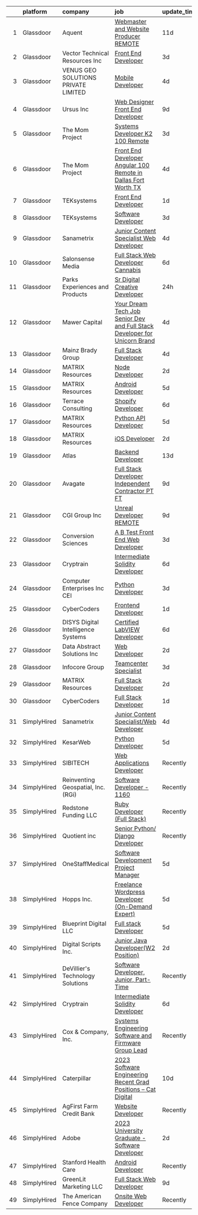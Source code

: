 

|    | platform    | company                              | job                                                                                                                                                                                                                                                                                                                                                                                                                                                                                                                                                                                                                                                                                                                                                                                                                                                                                                                                                                                                                                                                                                                                                                                                                                                                                                                                                                                                         | update_time   | location                |
|---:|:------------|:-------------------------------------|:------------------------------------------------------------------------------------------------------------------------------------------------------------------------------------------------------------------------------------------------------------------------------------------------------------------------------------------------------------------------------------------------------------------------------------------------------------------------------------------------------------------------------------------------------------------------------------------------------------------------------------------------------------------------------------------------------------------------------------------------------------------------------------------------------------------------------------------------------------------------------------------------------------------------------------------------------------------------------------------------------------------------------------------------------------------------------------------------------------------------------------------------------------------------------------------------------------------------------------------------------------------------------------------------------------------------------------------------------------------------------------------------------------|:--------------|:------------------------|
|  1 | Glassdoor   | Aquent                               | [Webmaster and Website Producer  REMOTE ](https://www.glassdoor.com/partner/jobListing.htm?pos=129&ao=1110586&s=58&guid=000001830c7a59788021df3da4a8368d&src=GD_JOB_AD&t=SR&vt=w&cs=1_324f3f48&cb=1662361689012&jobListingId=1008091362351&cpc=6FC5BA77C9A4CD78&jrtk=3-0-1gc67kmhl2jq3001-1gc67kmi6ia1u800-a499fd2f6cbab966--6NYlbfkN0DMrcEu7yrtATojKJA7cEzGQ3FdRGWLh0CZQInL4ECGI9gD0Wolx9R2EDT7B77c2cRU1zW3HVZMZSzFKZGDawLzRfXvxci6G-8VNqS9oSJFgqbqPQu6AgPAamXHWeLgQySWajtF2rKNsiSMqm1ol84DBlAoCKt1Ne3HFTiBgs8sL5t-NohiHERrUdvqoA6p2Tuyz5kXQJXX1unVZac3mz7G6blNRgO_HsooZt8EE8thxKz_E5xsep2M1MUd0BbU7qUkgSii6QX5T9V0-Mdql50_KoW-3ytQA84zOZr8vdOXMyeLasao-7mv660JbZd1RY4IL_tVeRHSP-nUZhjp3Zlyi-Q75RYRwCdk-5aTCh5KLmfdpbPgc_hQpryfQas6DHHFIzRISriSZ9Vwo0pUa6xQSAdpQXzHYq2hFUC-l_MGnzMhhESbOG6MAToXtgLd93_KZV1Le9oEIfiJ3pWBpD6H)                                                                                                                                                                                                                                                                                                                                                                                                                                                                                                                                                                               | 11d           | Remote                  |
|  2 | Glassdoor   | Vector Technical Resources Inc       | [Front End Developer](https://www.glassdoor.com/partner/jobListing.htm?pos=113&ao=1110586&s=58&guid=000001830c7a59788021df3da4a8368d&src=GD_JOB_AD&t=SR&vt=w&ea=1&cs=1_ef8ca32d&cb=1662361689011&jobListingId=1008111504616&cpc=9C4F014304452074&jrtk=3-0-1gc67kmhl2jq3001-1gc67kmi6ia1u800-d51cc92d47c4f04d--6NYlbfkN0CwDmAJad1vrFPjrCyZc1-12O19u5bGDYSMaAKB40LX6SgL_uQ_xlaLZoxDbDiymBRaDNDIK28uZx1Je-7Sv8ixSFLHV-U0-23YioU3-IvLrCdgQzRye68HZw-6NfwrHT_PAvOvPvdCmAYkEB778tF4DTJDYGPwGaqn8tn3RE5-xAtshAJoUVv9-0DI981-dm_zmcjeVXjY3j0JdeiRjhpujqBIjbTqfsLIiQNeIjad85ksp7Jv_mO9TF64R8Ou1LPaXWoRetMzmIcWkUUTsVv7FFUDMLfT_f1xXAy8Mr0Rul8UgVPQLVKPpXp7qmQtsbdbr7W4QDBh_N_yHSbixbsc9crvCch3aP78ICGvXkPKotvWrMKnw04afJFU01_eFZV5z8Sao92MDibxF_03Wx_Tx2i8ZOTe9mlU2PGjJ-liyvzUgoZZz8UmMeiiyDzMgMV3Hi7jlByAz54wYiht5StujYweCeHkL_8Sf-V68Y4J9O0bZCBayeklp766_kHU8egj5v2vkygI8WKiDpWuuF1u)                                                                                                                                                                                                                                                                                                                                                                                                                                                                                                                              | 3d            | Vienna, VA              |
|  3 | Glassdoor   | VENUS GEO SOLUTIONS PRIVATE LIMITED  | [Mobile Developer](https://www.glassdoor.com/partner/jobListing.htm?pos=117&ao=1110586&s=58&guid=000001830c7a59788021df3da4a8368d&src=GD_JOB_AD&t=SR&vt=w&ea=1&cs=1_c39ee16c&cb=1662361689012&jobListingId=1008106154979&cpc=F5E96E35A1725171&jrtk=3-0-1gc67kmhl2jq3001-1gc67kmi6ia1u800-f05720546d46808d--6NYlbfkN0CxR8Ewqqu2WxwAYRMhqdk50AxsSApkE37Qw4Xivah3VKecGufDyuvHWjwqXIxPycLmnzdjap9MuP0hYonnMRNGMutGCrI-JxiASKUBRu8gSnC1bl-jsFEOQ8DVqlj1kxFNEOZSzi6BpIBqraWlpFuM6umi7KyYDJss9-h5Bhv1esULzN3aZXJO0OcW5a3Ru-d7zH9nz91jFsUpJAOoFMPkIt1JPi7iucSPXZIYRoqvnJEHbPtWwOpOm0CfaunFXcB6adVRkLhjWeR2vRkwD81hbBoc8whzBEflbgZYsLi2zFZi7xLl891y1Utv52-s59BkozkFXjCP46UuS-s5tMyKnW5qWf7xbPL2sNxgsK7bMoztlIK9VgfADnpSwMhCYVmzixjPnsRYnfbROcB7j3_V6wE5fv07Rgc-TxejyE3uxC7ZcQhxGojhyGMxcsgwRd_XuDdGeA7ZSOLqMJluviBUU7jVFxI4LQJlBDksMJMcwQIoAQ46ua2Z2iWndKDIezk%3D)                                                                                                                                                                                                                                                                                                                                                                                                                                                                                                                                                   | 4d            | Remote                  |
|  4 | Glassdoor   | Ursus  Inc                           | [Web Designer   Front End Developer](https://www.glassdoor.com/partner/jobListing.htm?pos=116&ao=1110586&s=58&guid=000001830c7a59788021df3da4a8368d&src=GD_JOB_AD&t=SR&vt=w&ea=1&cs=1_ba76e968&cb=1662361689012&jobListingId=1008097361956&cpc=8795CF9063CD573D&jrtk=3-0-1gc67kmhl2jq3001-1gc67kmi6ia1u800-0ea09b14e2348c5f--6NYlbfkN0CT8vBT9H5mqECx2dfLV_FONLPDKpIRssxVwtj05Tmm4rA5I0VNOPdM1oYsK66ov5pqYS3gXk2ozh0lVEZwzGOqZs8rlCBef2uQoy630wv6aUBqB1D9vjbSnni5WCVaS2e0KhCWi_8-XMv97hUEg7H9r8pKMO8klnwzDsU9mPVyqE5wVDnTov1Pu_UnRYhnE0_Osqvwl8WORWgB_kOjxQQLPQWG-NWIcptfTftC_xvyt1c40uobZ403OrjOg5_p8zqz3cLzwrnHTjqWeFEhkd7FYyVcjiJCMFkVznphRmtkhKbL2ZU9aWVWUjChbdkFdlAiu4tIvv-tEhlvNaragy1ZQhsvGhOC5anf8D4yfIGDJbK-bmh5xwt1uscED6ao3EPCxdfHKv4RZ6Q3-m_MTe1dE6Nugv26rrW9yIa8ooHEPIgJzYTeC7TeJ6xGxEjr0Q_LC6p6H5q3S5tqAKobaBFAUOLFzaYkqfJx113jx_K_LwUQYkEX2T5ucUiUOM_Bc6mw26Xx_D4XQ2_V_-shv7dCtG6UB49NNK9IciQoH5UR3M7wcKsNZ9Mcu8FI-zj3hsbJQbiYSQnVWctWfWx2g94UQfUBTBDQnfngHVCrgLYJL8LRaV1CXGIrJBpi150fp9koZIXSL858U3Lj45wUVbo1tW9rjbK7yfHviIklVt30ES4vpUz6VZ96L9w9NuejfR7kVOxiJLYqnSPzFK8L6UPMkIi7C1tbGtBlkqUmua1Pr7dXvGvXVQLtxeWd0vQ-4aAEkivGmgx2QmrcNd3KGzET9SABS6DWx4kLLyhmSfmMr3GNE7wZIuC3XVc9O2PDM47KdkqaTwgU2gG1jxmVLJ5M4U8iThRJrK-80KNLAwK_0xOBfV85Mw9AQih_UhlsAO3cMjI8YKNh6c5oE4gcarkIfjOgil5frbsLsw83Kwq8WdOks_ZZNKCmgXCkE5JfTpXH8UyMMx1orS9XarX7lHt_MIYN2lGI8qAzzvCikP80ssaaF1lPtMK1)               | 9d            | Brisbane, CA            |
|  5 | Glassdoor   | The Mom Project                      | [Systems Developer   K2  100  Remote ](https://www.glassdoor.com/partner/jobListing.htm?pos=112&ao=1110586&s=58&guid=000001830c7a59788021df3da4a8368d&src=GD_JOB_AD&t=SR&vt=w&cs=1_d44f3483&cb=1662361689011&jobListingId=1008112300129&cpc=AF1E4A3695F490BE&jrtk=3-0-1gc67kmhl2jq3001-1gc67kmi6ia1u800-fdf56c462fc38c9b--6NYlbfkN0BDp_epf89aHDQhKpPegNJQ_ldQpEFZQsM9OcONMGxWx6pU56EKHF58QjVdAUvn2gUgn1E3661QXtzRSgQtr-JHtXIqlLT3NkKpq7nxSaTFvXKT3WZ4c9flIA-A-cseXStXfj1NVjjcY4NV2hmz-2s-6r8GQ-7bDQpQH8dHH5hSD68om7uvRYp6DxzEHFvzMNJ8Fz8_6wAdg12rkBxWRcroKRNT1uAvokUWwGMleoHqW3CWpePkDsYXq-Z84VnArP8fPYEUm8BsJ0FiFyQ66SBeCNynHkOOV4Rp6ZCqxZ5bWIFV2W_scemGe-Xzw6IOqt0n_MyGhDg5AESy3LlfRbJkK0zrwvVfNgVmW0Yrms4asjPR7eSEJI5hjbVCh5PBzM5KsiJo8crch150FNYtjX0Zw2saslVySKDnI1XWhtGiCV_dSonb_4gr84s0p1Egofp1VRsP7yPok5JuMZb9F0dCQCdm2PJBaGeu3qVoRkrLP0bjxQSPjYARbYDIwGQAZQoH4T_SrSx15JrATyaNOzaflOJi8UK3hBmLbIBbR7S8qSo3OndQ6NEdZfssfFMkUks%3D)                                                                                                                                                                                                                                                                                                                                                                                                                                                                    | 3d            | Remote                  |
|  6 | Glassdoor   | The Mom Project                      | [Front End Developer   Angular  100  Remote in Dallas Fort Worth  TX ](https://www.glassdoor.com/partner/jobListing.htm?pos=123&ao=1110586&s=58&guid=000001830c7a59788021df3da4a8368d&src=GD_JOB_AD&t=SR&vt=w&cs=1_0139964e&cb=1662361689012&jobListingId=1008107783654&cpc=BAEB662971763A76&jrtk=3-0-1gc67kmhl2jq3001-1gc67kmi6ia1u800-27f5e562be09996d--6NYlbfkN0BDp_epf89aHDQhKpPegNJQ_ldQpEFZQsM9OcONMGxWx6pU56EKHF58QjVdAUvn2gV3oytsL_dEk4wET_h8KoVBQvaOxFVAB30u16qGGu9kUPfR7hhDk5MxwWOvomAD7o5VkbMnAjDZaP2NfsfmpKX09mLU1aFDHX2HESzmOnCxa0eLhRoWzzE5f6g-Qq7cCN--r_vFpm9x9o6vzBR0o5_6Z5Ksn1PGpuCVVqJerBxTJl4Wdplp9aT16mAI-ZAS8Q-KEH0b7iTW2qHEx-lQLsfqHL_fJEedRmuHiav9FmP9UTMEY2YL65b939ytzFs7zFnQfuAfLvvuG_HC-qb3AuiZiUJeeYqsd4wmoLtQbOU06pI7mG4GfLKaO74bjP2Q0fEboclYhR5By8BEtgeo70gsW4_l5XhU0Pkwt0Ju2OcaCjNuOchaB354Qlt0Q1g4XuA9aDl64BcBZN315snfJ4ZW-0oAuIUGHg7OnSxHtvHBCT4Nh6X6skE-CLPBnheP7PoNco1sUNrp7hjyk9adqKeZzHCy8JQt-NMipCWT4pn5m1hPXnZtpdsiiQQ4zTqII4s%3D)                                                                                                                                                                                                                                                                                                                                                                                                                                    | 4d            | Remote                  |
|  7 | Glassdoor   | TEKsystems                           | [Front End Developer](https://www.glassdoor.com/partner/jobListing.htm?pos=119&ao=1110586&s=58&guid=000001830c7a59788021df3da4a8368d&src=GD_JOB_AD&t=SR&vt=w&cs=1_2780f73a&cb=1662361689012&jobListingId=1008115296864&cpc=7F6F94E2229B3AB5&jrtk=3-0-1gc67kmhl2jq3001-1gc67kmi6ia1u800-4b2e47168acb91c7--6NYlbfkN0AuKz8EBO1xHDEL7V2YF9xF3dC_I9B9i-Zw2Jh8clPMK3KTieKealHQySFBD4L6FvP-wRJ2PLDVfdVtYoOVjZqVeMQZqYV2npVWslcA1jHlnyqKys2DgZpQBD83uaMBayFXT_6iKXKpIlDeGgyPByvmrYc_czq_cXNaLLAGjqCk7fN0nVl0XWeVHWzoy6uOBnZ991Xlb4gWNtHYm4hLYkHACAgl8Ium11t_NrOeBbYcevPEhycRAofkrsieoXcTB59vwu93oax5d9qhOQRaGeCTNneVC-NagBZ98cTOpEoEjkJElvxbgOlYtBH39rHvmhq3q75gdXTGGONA4XFNiu3UFQ2qI_cLsb9FIbwtKWoyERrTGolr77R4Uuj_NG6z85EikyLvA2tkNp6GU6ORhP2Ucv-otW3QunZ2WgRH3Ql2CAaxhtSs0SaJIQAbK6GSMkVj7-m8pV3wZ1MXgulyuNUMRoIp-AEIz7a7dihyFEHAN_n4bCfCQxoMZjRawxJHsBzBYTMJS8C86gaZXcVNtAjaa0pRa_7hZShjqnhWyANWdiM9JWH8LyXZiDJvvKmQlKK-1GLq3G2Oir7EHgDKFA5oOT_LYAOM0ID74GwiKVQDn2eTArXcK76MeKkgZXE4vPqWD3f6HPs5vkFkLMCl1KB1dIDTflpwl5IPjtUfP_KHiqOrAAWaIO3e_myjB0m3gYLutVx4k1Bijc3YXQ83yHC8-qIr7NRsg5135S13XObPzzUnxqWxj3H1mGPKyW_R47RDNDa-iaeI-viLWSZQ4ciLOEgtHVeYLLWX9orfzS_1DCuC3y7lU7wISzHivY2O8LqVBJ4Ac174OecN1t_IVInLZTK_tlwZQ26NgJcYxVAUtq2ovnU53vIgtlTPLG1HcnKiP-U5FN1hvPWdLjgoYKJ0m722_Ytf981wrTvtn4HlBA%3D%3D)                                                                                                       | 1d            | Brooklyn, NY            |
|  8 | Glassdoor   | TEKsystems                           | [Software Developer](https://www.glassdoor.com/partner/jobListing.htm?pos=118&ao=1110586&s=58&guid=000001830c7a59788021df3da4a8368d&src=GD_JOB_AD&t=SR&vt=w&cs=1_e70bbdb3&cb=1662361689012&jobListingId=1008110952238&cpc=6A22310A23505C64&jrtk=3-0-1gc67kmhl2jq3001-1gc67kmi6ia1u800-6f404b901f00544c--6NYlbfkN0AuKz8EBO1xHDEL7V2YF9xF3dC_I9B9i-Zw2Jh8clPMK3KTieKealHQySFBD4L6FvP2hIL8gugZYHliFlgD_CpcdX_zo1f4Q9emR0zbcX_Jj6gDrMTBPHfi0LKaOH7BrSMrBKnT8JSH01iBFww6-rZXUG15DiTBQk9IKHMQCtoTQ9vW2cIE_EkJNqZgtno8G4H33F8X-xas7gODNQFI29far-gM4SUp1qICDGpdlG53fH5Mob2mqLYEO7Nh4Dr67cfSB3QTir3Mo1XjFj2IvK5Ch9kBlRAwZr5e8c6rqgd_ZildSGCWPIlUfxG_Sd2QaqTzyXI2KlmunsFBab-dL38Zoo3rfsPsdR1bUyDs7l3kWo82GXwaMhr_qBsigkpEVYf59De_fwafeIiKkwpFSpoTI4SGA3bKq761-syQzv7lKrcCAmOlSqTq-n21rLTW_V7nVxm-p3ly-xIMKnWfJabz6IKAaWq0Y2oqw9ywhlwoHC0rA_f_F7AqxmKZwwNFYg7aSqIPxfXIm8kL-lxwL0tJzu52Keg9PTgUAXedq8wRNGO3OIQFjsTi-Y8Kam6fHN6Jk66zeCazRRL9BS-l8JNiwPvzJh6FUNp7rtwf7tdwIW0zfmg2ljkZP8bAp-JV5g6rEO19HvlDRTk8UkMok4dlGmzHkemhefpxsQUnbs6sFBCe4RrGDtDLGOKNOfxIBafmxXY0_OzJO-kVCKEtEowqKgi9ANTViluiE2WqMJd8Px6MgEJivVB4EuhD8wPed9U1BJ7yGL7a74upwAWMvzlJsn8S7kFZDUKrMITNuWS804GFqRF2_IXaDyNuEr2-_EDVRGxZJQUu4Cqv55BG92Vg3refb6Rym9-zikPusq_M8SJOfk-huSIcYcR34IVImoFyh3nDXxVH_BUZcVm13gu2RUU3WKCK3Cyv6yjIUDBY1A%3D%3D)                                                                                                        | 3d            | Omaha, NE               |
|  9 | Glassdoor   | Sanametrix                           | [Junior Content Specialist Web Developer](https://www.glassdoor.com/partner/jobListing.htm?pos=103&ao=1110586&s=58&guid=000001830c7a59788021df3da4a8368d&src=GD_JOB_AD&t=SR&vt=w&ea=1&cs=1_99875de0&cb=1662361689008&jobListingId=1008107815764&cpc=FB7E4A1762AE5BEC&jrtk=3-0-1gc67kmhl2jq3001-1gc67kmi6ia1u800-b245c521c04dd0c2--6NYlbfkN0CyQKdz8_lqdlgY-c-amsQST66Z8QjChsyYA8vzcGklWI54h1yaGRml5nZ8zCgFfjKK9ZLdt4yoVKrNz6IE8WYqPgnbtAenCgXBCuUJyRj9v1G_X1xDpaq7D6TVuE3LE96DJszuenHbsextHgw9-_0LokNeJq8xNTHga_useAxykmPnHKlxTeGpxpVL3bGTZHJix0I2ygKRdTHhC2eVE9sQR3DdW7CWlSCRn3Bwbt1gUtNI-r0mfPGYYWp-OQGzCdQW5_LKYV73zlE0UIUDYqtxPJCXqkyy7bnk2Cwj4kVYTp2-bx-tGKCAxbrATGRdkUhIPu7ywHXbQ7CoPFehShnLSS2-NWe8M1i2h4ozGc-qE3PbvLefsyh5T6V7UCDA_uO26Lh1Fu4hT096J5yFfX_u9CU9OWZYO3hEGIYIdTqmWnnt9WdCcWaII2Sbut0tk6H4IRXbMbm5g-Mgpb7DQWL26KIRi6nsuxkAobI2ELFZ2kIlJhZd0NHB-HCg5WAFsUZGipZIQ9uUIZ0IVaeYrOs7fPs7gP139vg%3D)                                                                                                                                                                                                                                                                                                                                                                                                                                                                                            | 4d            | Remote                  |
| 10 | Glassdoor   | Salonsense Media                     | [Full Stack Web Developer  Cannabis ](https://www.glassdoor.com/partner/jobListing.htm?pos=104&ao=1110586&s=58&guid=000001830c7a59788021df3da4a8368d&src=GD_JOB_AD&t=SR&vt=w&ea=1&cs=1_5a64a60d&cb=1662361689008&jobListingId=1008101959923&cpc=FA84DF7EA1EC2398&jrtk=3-0-1gc67kmhl2jq3001-1gc67kmi6ia1u800-f44e09706d6ca056--6NYlbfkN0Bj5U3w1J0-ClUL0smLb-8RWmIGgXt993hwB4SUYKa9bE_XMZE7t1NWdDFjLsgWD5a6h87-_Lka2a4-5Ftn1jZl0JIKGmBYZIJJdFiVfH8iCn9_J-qYZh8OPHDxeYjwBVUgxk4CuSWGWbviVv_8OA9aozgVBIVwNAdX7YKwb82irXNbaS3bRyIqlwKxYO9Q595SMfkU3_YVuOSdoLN93aXDWf5P9QOd_rsxzVZCFjcyvY_W2wPMfEwuiQatfGFy0_v2l7URDOFBdgfwT8x15GmefEdKB3iPTppCa-HnrjMAD-9tB8vP3bHZkIrDBmryO11Mtu1dfJyeWwdTPwF8bGMEifMDIbWKt-95YNsEBjD-2q9OM2NbCjV4IOrHZDYaJbHoh4lueQRKz1zII6_w6Ft7swYZOKFh-e1Y2oNG_RwZWDAgW7tjXVM46r87xSvUuxgIRrmYi7kWFCorl0CT_NSAqGWGUe__2kAXf4I5TFohh_abu1RKJxITTwVwUEJMxa9CIr17dDfKjw%3D%3D)                                                                                                                                                                                                                                                                                                                                                                                                                                                                                                                  | 6d            | Remote                  |
| 11 | Glassdoor   | Parks  Experiences and Products      | [Sr Digital Creative Developer](https://www.glassdoor.com/partner/jobListing.htm?pos=109&ao=1110586&s=58&guid=000001830c7a59788021df3da4a8368d&src=GD_JOB_AD&t=SR&vt=w&cs=1_e466ee59&cb=1662361689010&jobListingId=1008116980909&cpc=39A4E8CE329AB187&jrtk=3-0-1gc67kmhl2jq3001-1gc67kmi6ia1u800-35b5a227e0f24963--6NYlbfkN0DAFTyt7pbDCC2JPO79CSdi1dIb81yjczP5qsKcZIxgiRd1qisRd4re16D_VG3-wzV5LSJrkL5_och_Vvp5P6DR34NAf_G14bGo7RCqEvzutStMmtbpU_mW_XmBQnrG_EicWxwVAgyyTpKyNYSFoSFoF03Q8LQim2yCkSw3WTZB5VQmsk8KLzrQI7nyZF6zxtRToTq9ZoLLjy7SVsBJ0HHyZd2BBCXSV9WiS_8XQYDzOkXi9elU1cGmIHJJxI52LbFO4zMw5Y2ScsjEUmThv5fyd9ngj8TbiiR0LhdNEZeqTO6MBueEARPzIzp_vdnOqDe7Jwfx2JDpgnQ8A8PwzwEPuNV7aIuFOuZfciflcbYxJysyoLGoGVL2v7PWcZZnsgqm96Du9DwF3waaTHwsLu4pybhBkB2smF7845wTCQjLkIW04vZcXa-z)                                                                                                                                                                                                                                                                                                                                                                                                                                                                                                                                                                                                                         | 24h           | Celebration, FL         |
| 12 | Glassdoor   | Mawer Capital                        | [Your Dream Tech Job   Senior Dev and Full Stack Developer for Unicorn Brand](https://www.glassdoor.com/partner/jobListing.htm?pos=108&ao=1110586&s=58&guid=000001830c7a59788021df3da4a8368d&src=GD_JOB_AD&t=SR&vt=w&ea=1&cs=1_070aaa20&cb=1662361689010&jobListingId=1008106995410&cpc=63C68CF611DF075E&jrtk=3-0-1gc67kmhl2jq3001-1gc67kmi6ia1u800-b947dd53246368c9--6NYlbfkN0BzyIYrTMR_AjNKh_kvAG8N613gtHPANQ3sdLTkrtBd-xoNshQoLJljJuGUE2Ex4sT8sxGvlxhh0Zzj-AahEgghu1uU4NN95HVFo8-ML5o1IWYE52R7IF8dFpFbxvY2YalSv8FDe5fCPaCLT6ujwARAJkpguUl6SsmhhvantV6w-AHHtInwp-COqrTU3GIW0HbMGUZDE9d8MrSegRyOMfzMoU9MAAeA8eeh5TzohfaWZcOi80lvLy_Umko3miMrfidCUX2tZmAFLflQ0TkWWiKwbt1433_tZ7yv-dOoJcDKRZiREhQBz_EgMqYBxrzFi_xJzat3vW3RqeQW7OLZ5DWz1oUJF1ipbV0U651is5mVkKQAMGpxJ_kbaI3N135mynK7adfioFmirrtBWnRPhybE6OX3Jbky-g0G-ogQ4EfH3eZZCBrxyrsNmPtEFuChMpfvNsI8wHfmM6iaqvcPpP47gYCkxJKYmVnwF3rcmrQGC2ALjvo14_d1w-3voWoPPY5WSPdclrLDZA%3D%3D)                                                                                                                                                                                                                                                                                                                                                                                                                                                                          | 4d            | Clearwater, FL          |
| 13 | Glassdoor   | Mainz Brady Group                    | [Full Stack Developer](https://www.glassdoor.com/partner/jobListing.htm?pos=122&ao=1110586&s=58&guid=000001830c7a59788021df3da4a8368d&src=GD_JOB_AD&t=SR&vt=w&ea=1&cs=1_a9a13028&cb=1662361689012&jobListingId=1008106328119&cpc=0FE1F5EA2BC84A01&jrtk=3-0-1gc67kmhl2jq3001-1gc67kmi6ia1u800-794480012ea92019--6NYlbfkN0AmBvT8mmb9xI3Fj7UxKkF4Cq8RZh4Va6i5lMeIN2RcgAy859lTEF7wL6pXGTyUwoRVQ1eaarUVTgJrwLAxaf7GIg6EteOHRupxPTCmryP26tYjcLriT1Vdq0a7VR2X-SNtoNVdDXCWDfFDiWYuSTYUSesquyRAvaQdUXpNbuNDY4judjjPi-1icO_Akd0fqk8S3ETpRVbWOVhtpdxFK6dOpUoOx9Ew8rfNotfueZHqsk1Y9UlGd0t9aSddoYsZtYkFlVclV_Ab7-vhG6trWFIycF0BAPFZb2UiPc9HiPcJotGcqtihUOIM_PoB8Ll47DzARgp0DPbm6cjPMufBaPu-or1A1MpiVYTDwJAIS7rPOszWFDmH42vNQDF_vqSybU5fuwEsFnBE1ceCK3MFvMbG5AaHnae1RNVOZ2y8ViNS3Ilw35aXynPCSwVfHGAxaKwLnftqUZRd4B7lhASDWxh2EYAaf9ALIYxoLhbLVTVKMFP2ONSCZLSzhHNarChLtd8%3D)                                                                                                                                                                                                                                                                                                                                                                                                                                                                                                                                               | 4d            | Remote                  |
| 14 | Glassdoor   | MATRIX Resources                     | [Node Developer](https://www.glassdoor.com/partner/jobListing.htm?pos=115&ao=1110586&s=58&guid=000001830c7a59788021df3da4a8368d&src=GD_JOB_AD&t=SR&vt=w&ea=1&cs=1_c9867cd4&cb=1662361689012&jobListingId=1008113921654&cpc=8795CF9063CD573D&jrtk=3-0-1gc67kmhl2jq3001-1gc67kmi6ia1u800-1ae52eacc96ac94f--6NYlbfkN0De5ppvndiyxA0pMSLQzOe_j9Mra0KF_8EhxTxOKXtZIfhM20E97mGJJkld1Jz77JGBp0c8P2z5V-k_adpnVaxQDvIXCrEohuyMXhwoNpiUABvy20Erd31JGBCr1-veLA_2IXNhL7MaiBu72IUyyly_I4CUhleFnhG2-4-eqU6kki9fCN8ZiOqxpmaBBV37YbWQyJB32L1skylc8uJJhBsCzAsXI-v2o1T7tF32RfLvWQ1TemvdT-O14LPBt3utn-cmkUv-KAV0ZrUZTg8dnOZnZGQ0JS-vvJ7vFDrz148Q0lnv1aiVJsZ9sL3-F-hbubaHujHpoi5MBDUOh4u1DXU7NZ_tvfosa8x-C9r3cf4kMSKRdb9yfp_3cDmom5_v4ssc7FMhKA5Qf-ULV1JV_g59Q4weaLiOC341oGMoKpjQ_GMEuENMith6oC7ARIDHJlTC4EawOdbHnKpJytd7dLNfhuOAwbEb69s4Fgt9Dj-pBqcyUBlmCeaGZM5x-4AQLSrXgFERFDAT7MCvjqWVd6eyBc7KYm5MRLHUWhWeu_NHyA%3D%3D)                                                                                                                                                                                                                                                                                                                                                                                                                                                                                                       | 2d            | Irving, TX              |
| 15 | Glassdoor   | MATRIX Resources                     | [Android Developer](https://www.glassdoor.com/partner/jobListing.htm?pos=125&ao=1110586&s=58&guid=000001830c7a59788021df3da4a8368d&src=GD_JOB_AD&t=SR&vt=w&ea=1&cs=1_f7089106&cb=1662361689012&jobListingId=1008104369149&cpc=217C45A42544DB93&jrtk=3-0-1gc67kmhl2jq3001-1gc67kmi6ia1u800-9742b3022d918cde--6NYlbfkN0De5ppvndiyxA0pMSLQzOe_j9Mra0KF_8EhxTxOKXtZIfhM20E97mGJ28x3XA14Fw0i7hvY9SmEzwAlS_t1hdZbwcVH1jneT__yOQowgGB-JpaA4kXs3dBrRKQcqiFHLrPSY3FAKMrEhrq1hMmfLCN0w5p6X9KDBn1RiizW4mqWT9Ty0MapUAOFOhDa7oXCT41nox3M1jr6E7cVwLuuEwfDyB5Pmjdw5olI4jjzF5P_roToPU5ou6n_SXDTw3VSjTTw6euQfrCMnCdlIYPrgaXfJKZs0I2qlBFqz4mC2LSNehA0KHu-X2WXkQ4vAG-hU5w_7KFr3HPHZPgjBZo9x0omozp4O1Wkc7Y7iAeTiHoz1jBtXTqZuRuD4DyD8QkXAwm6FDtaBBCWEPDwSVwQHvtSUOTj-OobT38a3ZRCVLH6HB1PoJl0RPttuhZINDzlXYFTRBM1RFka-E197Uk-lgf9AneRnmytuN0GGvWRT1V_ndZq-aIzvi-K1Ro-SHU_60B9gI2loqu6v9kyeVpEBFz1ZWPfdE1IYlUbA96rp1TVfg%3D%3D)                                                                                                                                                                                                                                                                                                                                                                                                                                                                                                    | 5d            | Irving, TX              |
| 16 | Glassdoor   | Terrace Consulting                   | [Shopify Developer](https://www.glassdoor.com/partner/jobListing.htm?pos=102&ao=1110586&s=58&guid=000001830c7a59788021df3da4a8368d&src=GD_JOB_AD&t=SR&vt=w&ea=1&cs=1_1251bba4&cb=1662361689008&jobListingId=1008101721092&cpc=3E2BFC0D8D8346C2&jrtk=3-0-1gc67kmhl2jq3001-1gc67kmi6ia1u800-9f29e0d3a1872182--6NYlbfkN0DiwaVD3HiDYB5250xOpg-Chrdpscpx_0ux8G7tjQr9ZW7ZRarYWVvWdWz6VODf_1VYyeIjCJXzPYyagJjeNMgXvSPMkGy5xPvCVxvFHbBpWpAuatX2WgenRMHZdvfRrOXErWNmRHNKK4oxsTOiyeCeMpXp6RcH5eC5V3s3utmEfvTgF5XJaxtXjxEv9MyL_kPyhvzE3MJPB66xlSBsouS9J3f5TH2qOfrzwFks6-aj_RnplBFYQuh_5FDop-sWQ0VOC_ZhY2yDVNuTCYk9irdqrVRTjew2V1uPa0DDDtKzmK5hSJ2UyDalKlnbfHIfwlUrJee2gMQwLrKKTmT2fT13QnkWdBPVu43HlZGPneqb0wH3vl97h9cBY0c9v45Fzzep7PBmUA12I8LkybHhmP16oK83CtSgiNnRitrV-Ueqk2o1H0Xaok4-lBnE5lSXP2ightfaLZk1dpBG2nyAZu2LiO-7k5LTm1bmW8sRJQoLniKBYjCDM81o)                                                                                                                                                                                                                                                                                                                                                                                                                                                                                                                                                                | 6d            | Remote                  |
| 17 | Glassdoor   | MATRIX Resources                     | [Python API Developer](https://www.glassdoor.com/partner/jobListing.htm?pos=127&ao=1110586&s=58&guid=000001830c7a59788021df3da4a8368d&src=GD_JOB_AD&t=SR&vt=w&ea=1&cs=1_c80c261a&cb=1662361689013&jobListingId=1008104369148&cpc=9C2286EA3771AAF6&jrtk=3-0-1gc67kmhl2jq3001-1gc67kmi6ia1u800-52ca28b017a44784--6NYlbfkN0De5ppvndiyxA0pMSLQzOe_j9Mra0KF_8EhxTxOKXtZIfhM20E97mGJ28x3XA14Fw0i7hvY9SmEz7rx21zM9CwtKbvB4p_j5YFhb9pHydZZGXGpnxsZuj2d_LigCkDgTb8Gr23RtU_coY0pU8ligk7iDI7pRowfcoDzRhhi6bGU36ae2rxcQVs9PrxSsIPjQBmOU8AERtecgIdMTzZGOWVN8FWbIUlO_aPf6EhnQuHU2mzJ2buitewd_qO14ObqOgxXDDmaRsghSK65fkjfvDarqRK2FfT_NtjW7sLoLS75R918SYUrZzIJqLD-Qw6BvkrCg_4l-yYnyp0sXd6ZPMPyuQ-mDt9hY8C3uWH-nYKmz59iHfDnOLS2rTtU2qXHQMWqWExoDHJrODa21mI7Ql_nxZQ8ZSz97WkPJgf0mrFwt3smWAo6TENhnL88Fh8EoJ5tpbRbjphyAZc3PF1i2K00oE_lscnx7ymBhNWc8XVdmzk8s-SHucpB12gie4l_1V4fsvmcoYO2nBE3CXw3xFGytyD-fRq3NsaZroRzQUbzpA%3D%3D)                                                                                                                                                                                                                                                                                                                                                                                                                                                                                                 | 5d            | Irving, TX              |
| 18 | Glassdoor   | MATRIX Resources                     | [iOS Developer](https://www.glassdoor.com/partner/jobListing.htm?pos=126&ao=1110586&s=58&guid=000001830c7a59788021df3da4a8368d&src=GD_JOB_AD&t=SR&vt=w&ea=1&cs=1_41448f05&cb=1662361689013&jobListingId=1008113921635&cpc=2CAED5C921A5F994&jrtk=3-0-1gc67kmhl2jq3001-1gc67kmi6ia1u800-925ac6dc7887923e--6NYlbfkN0De5ppvndiyxA0pMSLQzOe_j9Mra0KF_8EhxTxOKXtZIfhM20E97mGJJkld1Jz77JGBp0c8P2z5V6BPk-jJX5SPx4s2wwsPrfr-wVBxUjNwWzFzezZy2S4F8VSLl6pMxNIQF8raNdzkMgD9UPJJ9MewsVvM-fjP43hBzAi9jdlTBWmGFFSsWjuRGfr53L6GGvntDDAaqDHYdqFJ5n23Qo15OfUK7hvSOrSj6GuqE2pv2uQPo4wnuBw1OTJDNqCh8qter7FFEnyjeBwq3nGHMghUfXc41B-mgLXEyoFgehKmdWnjfEvNZIbF-RfAWPYy9QAUeVi2ZtrUjdDp4HLLE8pSnAj1V-JXr6PIfQuksvllftd4WP1xmhrGdrekVfm7G_KShbM_-Js-u3w1pl8Szv3OS2kGVdJCR8n_WCEk5A7DfURby1GVy569Y5_Znw4cmd4a5cnzAG2OACBcNpTFwsWXv3qKnmCIdTThsOXh-ImjJ76O9oFir1qiumj3PjkUxwWWfIWeyc_DEsUqXb349gKm3srscik0Hsy3U001qzMnyw%3D%3D)                                                                                                                                                                                                                                                                                                                                                                                                                                                                                                        | 2d            | Irving, TX              |
| 19 | Glassdoor   | Atlas                                | [Backend Developer](https://www.glassdoor.com/partner/jobListing.htm?pos=114&ao=1110586&s=58&guid=000001830c7a59788021df3da4a8368d&src=GD_JOB_AD&t=SR&vt=w&ea=1&cs=1_02579484&cb=1662361689012&jobListingId=1008086229406&cpc=6A22310A23505C64&jrtk=3-0-1gc67kmhl2jq3001-1gc67kmi6ia1u800-81a62d81c66dc716--6NYlbfkN0DFt5CLWch_-uKpf_0Ky8M_iFaKSU6X2cPjQwIk2lGN2zlJ200dufGwdCb50mwSuDXl_EA6zMorXvUtvj7_ODVM-Tr7EWuYKYBXVblByv2qoM6yQRMY65HeW-h7snRBQHRUWejdyBFJ7w3hZYJLTfbeKqVVKWNqhWWzrmvxe-mlDNVYXqNSl29VTB2NHFLM71b6jGgn-N1ZkkdXI4ZtB5gSAJvzsR062w4DChrTVgLV4SrUHkT8JKMJua2rQoYPQRXBvKmCfb0Y_LtuF4ZLJ0ZgP2sC-uU_46oxsqexxIkOXEYUKVvBKk8Dc3bQ3zuYEqsPcsP4tlYPeUO69csXrzLdFO_BwM8YKDRNmHG-JcPbuk3eXzA6fEbJPzxVOigL4uBv-9FRZXqu7cCIumwG8S8A8kQY0OIn4jMz2Jh3t4tdbxZKna2GiLW3ErliriOalHjZqjU50mN2YTSEvYqFV0bb3_FP-AEhYmisUsNZs_VrBoJXNGtH8LN2ZgHJPSPU7RA%3D)                                                                                                                                                                                                                                                                                                                                                                                                                                                                                                                                                  | 13d           | Newark, NJ              |
| 20 | Glassdoor   | Avagate                              | [Full Stack Developer  Independent Contractor  PT  FT ](https://www.glassdoor.com/partner/jobListing.htm?pos=106&ao=1110586&s=58&guid=000001830c7a59788021df3da4a8368d&src=GD_JOB_AD&t=SR&vt=w&ea=1&cs=1_b7f17c95&cb=1662361689009&jobListingId=1008097204632&cpc=59DEFF8D475298C3&jrtk=3-0-1gc67kmhl2jq3001-1gc67kmi6ia1u800-fbc961e1543347e3--6NYlbfkN0Bo_CM2a8GgFIiw_-9fb5ug3xmG_MFCzpxBl7ntROtVZTUTxHtYlRzzJTv-_y0QsyWwD6-pbaXFWOpK-jPWrLzgZpidkgL5hfJjcv-OzOjJ4Vsy-ZkIKCHLSkHHROsIv8pR2EOKe_cbkIAUglqCe_SexTSbuWGjQE903YXHZIwhmWx3jgoiWTjxRf8DmXiBEV081upYc_sDBYOZ6Zm-O6p768K5o6yd3qsO9f5YDmsI3TCR-K0GY3WGgKwukd-5GMBS2BOtT-aaYlGBnAtnkEl4UQc4AGtvV4GaKbSV9JPyDSv5UrDxYpC66kggnuq_VpdkInIHxIPwxk7rDtTW3LI9oQRC67J8aYu_T5BXvYZATuzLdRVbNkbINvg6EYWBVgtdnbseYWqF-TULTLe-xjDwaLoxgTIiT3E4jgipDnjzzwhT3TXQ0Nc2TrxLbkzCRxieogNdeYIYZD5szO3IfP0BZvhThOrM_txlKIoaNqaZUUsYHSHGBm4R-1_OiAiAXW8KAD1WIhvo9kiiocTAYf8T0YEswzdAVIU%3D)                                                                                                                                                                                                                                                                                                                                                                                                                                                                              | 9d            | Remote                  |
| 21 | Glassdoor   | CGI Group  Inc                       | [Unreal Developer   REMOTE](https://www.glassdoor.com/partner/jobListing.htm?pos=101&ao=1110586&s=58&guid=000001830c7a59788021df3da4a8368d&src=GD_JOB_AD&t=SR&vt=w&cs=1_dada8f6e&cb=1662361689007&jobListingId=1008097987684&cpc=117F6BB3C9C96699&jrtk=3-0-1gc67kmhl2jq3001-1gc67kmi6ia1u800-ec9ad45c03afa84f--6NYlbfkN0CmPt6JXytAhZscz-5ZOP53MMQ49Xi4hmwETo1lvmuAlevjIw8jJ3AlvntJkfy64jV-a8p880wul0_hmZxElf7lxMX09lWTPrZNQ_sXWEEInd51WZYc_TUysY6-q37lTUfJ-jhsi6zjsYqyBmVVDi1d7MYEZd7If6p_lS93NPpOFBF2iiYYhmBFD_-kv_A97O-9yLdHO3MwdAiPE_5ICC-DiYTn_uEcKr4TM4R8gQmpaSq4K-mmjZJhOK5kapRXSGx7ChuoPDtXzxxZzcSOVz9YEo6C26A_xccNWJwQi0n-TfPosrdCymdwaNjky8UnKqZ8_H3QDVsMhLU2Tgd6TgQW5hMW5pZ7vKFCD5PuNbafN8S1PPgY3lXoZ73AM65OY7mLvserFbBSoiQI4F8gnRx1Wp-zKRgj2bjuv7mjAQnzoBE8F59BFilm0Ke4TbnXiK5M5iZmpJG6V6FMgpMC1DGW09DW5xOjP77cavKPqM7rGcOagcAQcnUvzJcweG6BuoQt1bYgXFkqLrIQFQ2nSjg9pkjNXnXTPPEh3CBsuH-0hw%3D%3D)                                                                                                                                                                                                                                                                                                                                                                                                                                                                                                 | 9d            | Jacksonville, FL        |
| 22 | Glassdoor   | Conversion Sciences                  | [A B Test Front End Web Developer](https://www.glassdoor.com/partner/jobListing.htm?pos=110&ao=1110586&s=58&guid=000001830c7a59788021df3da4a8368d&src=GD_JOB_AD&t=SR&vt=w&ea=1&cs=1_57d5b100&cb=1662361689011&jobListingId=1008111444581&cpc=451933188B21919D&jrtk=3-0-1gc67kmhl2jq3001-1gc67kmi6ia1u800-d036ca6bd825b244--6NYlbfkN0D0DWK6RjBtmR_ShIcmRhA58LG41kUj_jKaMnLO0mFFhcyBKcVaHqwL944aXPE0JuZxS6ahoSuVn5WyAwlP5ZT2cigE-F3HSb0R1gOTaE3pRdX8ikui2AuyZtKUVXnLrWrUxIe7tGD1709SspTES3ihe-vGcrxBxr9AySscW0QUKmjA_AO7GHHsr5obBBnJfW48mV9m3bUj-56B1BLTboATupRLdo-tAAxzu9dy4p3LLuDOGFU0U6dqmFf8Bw4tlkPUt6I2LQUvMmRugR0hnmCEgEATw7ZzjvYwW3HFMQQkjxuRKyRnc9Rp0-1OCreAOjVg38R9qArQHooOhc_4YPUxJmIyMdVwqyF5JPIo-lJzgnt1FEdo_uP1l6Hs5GxGu-Ro5QPaIYSCWCMCtwrFI0QYTZiv6FhJ_Jayw47IwbUuOgthjRpH1DUedX57gCgt1lshJgZNdriS93FBfor6EguGQ_DB79k5Wuc2-MpnDGznaAO0fGB8xGUsKFYIwLQSiWw%3D)                                                                                                                                                                                                                                                                                                                                                                                                                                                                                                                                   | 3d            | Remote                  |
| 23 | Glassdoor   | Cryptrain                            | [Intermediate Solidity Developer](https://www.glassdoor.com/partner/jobListing.htm?pos=107&ao=1110586&s=58&guid=000001830c7a59788021df3da4a8368d&src=GD_JOB_AD&t=SR&vt=w&ea=1&cs=1_af3e576e&cb=1662361689009&jobListingId=1008102667611&cpc=8795CF9063CD573D&jrtk=3-0-1gc67kmhl2jq3001-1gc67kmi6ia1u800-f16222499b9ced9e--6NYlbfkN0C_qDov2Yb1G0-X8VwfbK8Y-p2DnlIjcJ4OZKQRMRG-kWHWCvy97aeLunr5ykARwEzb6rpz_28pugkgCgXiwJEDJRqE49pPEl128Nmrm50OsQO04QO8A1E59sBnlST_4ELn5UHeGTPc6CD2tc3kza50NpvZpjfzRCvVdq2wwQNXVAHKuiQPAvr-9xbGQ5FqPMFfgZjMkc3uHqzkBVhIghxkcfNcRfk8gG7ir6tpCpDGkeH7Roo-oS8DggVoVOkeBsWnD8P7nLSrH73wJhKBiHZTfrBMcV1LHQjLA4z2QtlBb-wpNkAEaA4vkjpJgl3lSCQY-JyW4q9wzx9M3QmxxxsbQPvVVd2_6ZbBCgTzYTvJz7XLnMZTzoFRjFItuUY23wTByiAew9WWcnQJHl7PqsY7PWlUnhqpZ1v1sCklcevxjC8hkZS5UeUg9MSyTFePY2fVmSRjTbAwiZjRExUNI6hwDFb0keuXlTUOWHSvUNdoYJ7Hml5G-8MlXZZk7vVkJSI%3D)                                                                                                                                                                                                                                                                                                                                                                                                                                                                                                                                    | 6d            | Remote                  |
| 24 | Glassdoor   | Computer Enterprises  Inc   CEI      | [Python Developer](https://www.glassdoor.com/partner/jobListing.htm?pos=121&ao=1110586&s=58&guid=000001830c7a59788021df3da4a8368d&src=GD_JOB_AD&t=SR&vt=w&ea=1&cs=1_19b685b4&cb=1662361689012&jobListingId=1008111296291&cpc=F4EED0218A761C36&jrtk=3-0-1gc67kmhl2jq3001-1gc67kmi6ia1u800-49bbd7a2d0c50c93--6NYlbfkN0AVVnl_N3xmP3MApcGA3sr6MLnz8P423WWILI1WvbjE8Ry71v-lom9NKs8rBQiPPSdHTTlEQ0IFW9HJjpx5kJF7ZAnQXRuEvlyz5USWL4nlyCFGFmOo6-iMX276Iw5wnytoSNhDYx5U_urUo_RSOPq1BObpzZNoVQicIgUfP99XQXCn9FhqirK4iSQUYAsk4FGlz2NlJmx9I2hCN4HDD7e-RpZTF202oifBn064W28iNA9qWbFa4st1mZqIovTx8mfZmMCbT3ZT0CQE5YPCkCGoh3JY5Hy8wGjhsODgavwaZPnUrhoxlJ-bM9AzgmVW4QR3_MfRNxoGX2N1B9_q1tQr1766DT28AR1ra4z_qpUbLIr1KBttDqGPI_G5qVm-LU8ksl4VPdVFhPHDprGrf_JWc2aFhPqO0n1IEOcAYISYEHYpz4Rgn3jynsp2ppyZAHhUOzOZf1YpsDJVLOsmdlnaJxxnAjc8utD2XTcD4yEpLB5xQSdJq0xLfvKV_b8nAQ6NevbunGl1jA%3D%3D)                                                                                                                                                                                                                                                                                                                                                                                                                                                                                                                                     | 3d            | Sunnyvale, CA           |
| 25 | Glassdoor   | CyberCoders                          | [Frontend Developer](https://www.glassdoor.com/partner/jobListing.htm?pos=130&ao=1110586&s=58&guid=000001830c7a59788021df3da4a8368d&src=GD_JOB_AD&t=SR&vt=w&ea=1&cs=1_6075a03b&cb=1662361689013&jobListingId=1008115942924&cpc=FA84DF7EA1EC2398&jrtk=3-0-1gc67kmhl2jq3001-1gc67kmi6ia1u800-85b87dbcc9cc62c1--6NYlbfkN0CpFJQzrgRR8WqXWK1qKKEqALWJw739KlKqr2H-MSI4eoBlI4EFrmor2FYZMP3muM12-TXueB1jDUrETZi_9HJuxZEAP4q8Z8s6Rr4PsXBUgOymL8WrZw_9JbeaofNAjlL0-dP3eHG7x9P3xSkTQaQRbw1VH8MGbB1K1Sn7GejwsODsgrsXfrjNjgCP1zsM8RIals9eVwG_U0DfIqt5tOs1WRpCAQ5CHYUTrJhb_-KznkWrtFG6alpbCZN4Tj-nmKO1dUPz_0XtLuLp6OxMomc-hBWIHBF4xYxxXbknVLck2BEs8gG2g9VCClOFpxxnSAoWtxCamQHFzXWbRxI18yPSQ_BrZmjAxcEYGWVvtqA-vxgiCFfVCcf-8SzRlGC1tqb4KuaY6z2sxCSBHb4CvU3BqvJdy-5BUJCz4lQirozM7WxBDARYTsIqYns8pn9WcMzqZYtdWxoJgFFvXDy6aS3j7Evff89GMUYmDGkLjaVwG20cTVAzsZdMhEEsgQLeu5Ol_nOIIZg799pzkKQB5tAUzn0U0xJy2lMs7n8ECqKB5oima4ySVoHTPwuh9Q8eNLhe8aTmtlta7GmhfNZjugiEahGzpDAy1MpJLULz4jvJpvAZIxURUzc51YkaKZbF2L7tnDOJrkl0iQ9rsG9Ay-Q52UXQHzai1ef70NYTp_x6EeeECt0L9Nxx0uxvke0LD_blkiBnP3yWC_c3qFtpvB4klu3Jo2pifpm9jfpvvJkP25wSpeRRKY3I0LdWUaxruMsnqwoChU1zmOCxn-9E6aYwK5pb8yFoQVyyun139W40fdiEg6BC97y9kpXQRd_eGs1LPVTRhEl3GiUoHHHnl2X_M7OsvN5PKUeDR2KFs-FaaFA2qlftHDGiP2vNy50kWLD3lf2JrWSncIem8L6YRVExXzgZD5RUNzm6BoRzoKgfkgilk-vIXQKoRv2menqSUGD2JwdBPSpDrC7zjx5-pnBFJW8_SsZ8Glk%3D)                                                 | 1d            | Atlanta, GA             |
| 26 | Glassdoor   | DISYS   Digital Intelligence Systems | [Certified LabVIEW Developer](https://www.glassdoor.com/partner/jobListing.htm?pos=124&ao=1110586&s=58&guid=000001830c7a59788021df3da4a8368d&src=GD_JOB_AD&t=SR&vt=w&ea=1&cs=1_7ef5f96d&cb=1662361689012&jobListingId=1008101430438&cpc=451933188B21919D&jrtk=3-0-1gc67kmhl2jq3001-1gc67kmi6ia1u800-ed921858455ff842--6NYlbfkN0BTYkY06FZEdAAtNWO-eDAfNklmfZymsMF6eFRONl7rAMN5x_2sHrqXfWPo9rHDxSP658-KmXm8awM162FMTiLF8ssrD99eMDRbZu_2OVmbnsEWm5aczgMSCo_I1DAQdtJq1Gg64KyHcUlWJXCX1aAJi44XnkbVYjBvMmGsi06JLTiCni8h3ACP1nGHuF-NgWOQNkuwnrRXh41yalduaCX0P0T1Dpq_GMhW4RMafsQuLy_Bm1t-FEMoLte74zbdLyJmXyGFwrabDE3LLneEA396WAGRsQ7jhkbIq_cynmvx4DFxlmMFygC9Ordnz1WS03QnGfNSfixjIoIn2H3zTYFLt3PN251EgI0VUr8wOwy9xOYj5HfvkEgUNvlgOa_mefDQEQge-gMLajeuM4QvgPHv-5WIRzoRq3dypmQNwNYc5giEh1zBaYsR3IngiroMEUAbQJz8iQWioWBKkhdHadQVRWuvXcNH2AjyKnKv-x1YPhNRABC3nLRJCuTLUXuapeKlgG0vVPYKWQ%3D%3D)                                                                                                                                                                                                                                                                                                                                                                                                                                                                                                                          | 6d            | Friendswood, TX         |
| 27 | Glassdoor   | Data Abstract Solutions  Inc         | [Web Developer](https://www.glassdoor.com/partner/jobListing.htm?pos=111&ao=1110586&s=58&guid=000001830c7a59788021df3da4a8368d&src=GD_JOB_AD&t=SR&vt=w&ea=1&cs=1_1afc5bfe&cb=1662361689011&jobListingId=1008114874047&cpc=444700D72F2ECBCE&jrtk=3-0-1gc67kmhl2jq3001-1gc67kmi6ia1u800-d2dfc6fa91dffc34--6NYlbfkN0BK9GXDcakwdiqmeo8o-2GvkYnmPkq7xevAHdeF_847qpKPL2SRITVHjYIQ4QTiv33zzqqSWE2hYTZCjknJqR8_YCKpPSaq8ZTJMk9UGpDg1pCPtG0lmcgdoZ5pW-MHdpZRfqdeBTc9_2TlffBY7LlSxOYAsd_aXNxt6wXggM25mIXh63VtqgYJV3hyM8HJGzEfmYcEVrzSg6rZxWcSEeNgQbgiaMz-5t_I1XLeFT7PxXt7BZa511yORdeX35Gsq8GtsWEmg0v1tOOnUFxnzmfL7-C3ndqMj17gWWC5TdBooV6yLSPMAEctHlZxeUxttlEIKZn8a0iViu3Yf1Lo5oLrygfjjblTJhalE4wmYZ2JrZv9q_mRLXJhuvTEy_UeyF_LuyeKLik66d0fHZanrXCBi_kSkqyOoQ_f9ZD50eoUl2ljWihCtNaHe2AIZ1eyZCsdG7ZYtQpSDINPayM75n0y6iZmjTPSoWUSzgOngmLG2zcLRgHWdu1MDs6hAMIfbns%3D)                                                                                                                                                                                                                                                                                                                                                                                                                                                                                                                                                      | 2d            | Vancouver, WA           |
| 28 | Glassdoor   | Infocore Group                       | [Teamcenter Specialist](https://www.glassdoor.com/partner/jobListing.htm?pos=105&ao=1110586&s=58&guid=000001830c7a59788021df3da4a8368d&src=GD_JOB_AD&t=SR&vt=w&ea=1&cs=1_1285bfc0&cb=1662361689008&jobListingId=1008110273759&cpc=AF02A54CD0F60729&jrtk=3-0-1gc67kmhl2jq3001-1gc67kmi6ia1u800-58df528bbcace9a8--6NYlbfkN0CNayYzF1mBaI40OgT78t3Q2d9IxlwDzhsYR4HK7epYUeqK_b3HkPu2LG9ky1o8QU23zrc8dRf03Ok-LE4BYm_NLr1JUoTbqNeO9D2duxj-VNK3vGhqVueHfRf_Sz4ZxXlH0daArAgsX4zD6BhZBBd-TfbvRyzPl6zYl3YUj-z0LmrFwNYBaUkQ6B9OtAWwwo1AsybFSCtB6JuOXtY5e1io-xoqM1hcouAM7fSrEoQ6iN8RqnYP9n9KTS_Cq_fciCTKFBz3fagO4u5bh3Ha8BDsMufwgh1dpSG4K90nRQcJr_0ozrUjUw7y7iK7xSGAy9GzX4FAcg8UJ_aGTOgis0kfyRufCtxPYjuYIN6LXd-eiHijoMMYp8EAoTe7vVOgKOHuAJ97jgL269BvcP0KmzlrKHLC67Osthfysb9UkqsLhetCbVnvo_CjmfecSnrh2ZYOWpnUkE36r4ts-Z0Om-mASh1do6x3kW60E-nZFOnpYJROp7EQJcB6SZlxBuoM-3SHR303_lFnXw%3D%3D)                                                                                                                                                                                                                                                                                                                                                                                                                                                                                                                                | 3d            | Remote                  |
| 29 | Glassdoor   | MATRIX Resources                     | [Full Stack Developer](https://www.glassdoor.com/partner/jobListing.htm?pos=120&ao=1110586&s=58&guid=000001830c7a59788021df3da4a8368d&src=GD_JOB_AD&t=SR&vt=w&ea=1&cs=1_c8f2f0c2&cb=1662361689012&jobListingId=1008113921666&cpc=2CAED5C921A5F994&jrtk=3-0-1gc67kmhl2jq3001-1gc67kmi6ia1u800-d3a133034822ec00--6NYlbfkN0De5ppvndiyxA0pMSLQzOe_j9Mra0KF_8EhxTxOKXtZIfhM20E97mGJJkld1Jz77JGBp0c8P2z5V1FLk1354h8zjCQmvgQMEX6puWajDvDWDl8OKxYnPWWdbD2RrPIM3w_tpf8rjOZRr_hMtZjpwlD1OSZGhmJCcI9rnORDC9_FKxfAAPJ-gaxd1zX_-uBSWdoLeP1qgg6VUIEvIaYqphgqFfSEp89OVKXQCYqDhgyHdEFnAgQt40hxlko7Wn69iWV3X7h1A7j2iOjddzSfjJ53D0vbyd-z7V-7nNLKN1nxfuja6xFOaOaRJGKwpOg00BqWuLjbnEFGcWwrXO6S91vMIeuibps0ZVaXenzx-Qg84oxzpGAboX1yrhmUusL4H__pctGszN7j8HbDA_i4jsLpheklVdvt9Kr-s_PCCoEvVgcxioPR9EcwHlpg8aZsVrps5hwaYyaVJJpj8nG1DOC086RGCBv7n8-82f3PUlyyi2UBNxxdflnhSTfwxcsZ_Tbb375SMe_4yiSBdLPX1j_ETHgMG2BiyzBIQzILVasMMg%3D%3D)                                                                                                                                                                                                                                                                                                                                                                                                                                                                                                 | 2d            | Irving, TX              |
| 30 | Glassdoor   | CyberCoders                          | [Full Stack Developer](https://www.glassdoor.com/partner/jobListing.htm?pos=128&ao=1110586&s=58&guid=000001830c7a59788021df3da4a8368d&src=GD_JOB_AD&t=SR&vt=w&ea=1&cs=1_83aebd25&cb=1662361689013&jobListingId=1008115942767&cpc=B076152010A3B66C&jrtk=3-0-1gc67kmhl2jq3001-1gc67kmi6ia1u800-1d022108f4a4828b--6NYlbfkN0CpFJQzrgRR8WqXWK1qKKEqALWJw739KlKqr2H-MSI4eoBlI4EFrmor2FYZMP3muM12-TXueB1jDcozd_QvfgpcYlPHe8RGy6oI4vlDm69peVDY1y29wO754yFpJR-iuEwVVNyFhGatbbcfat1Em6QBVbZWOOYR6ObEVYwch7s6ElCbSNIfFPw1BEuIqPYf8djhxp2Ddcc4G9ArONiEj29lWfgHB567H8DEtTEezSnvrf8PB3olskeSck7ekN7F2PRa50RoJEm3Pj1Iw_XCbADKD1rlVQnfSSNk7srfLbXWP1pakY8YWr3wV_aCjGbWTdrNNcTbTj_thAI305_-ZZ90OUHvXZgMENUh3wWYFzxmUACbynMfYR8CpnU6vD-I-TQrQwimIsNZfgyD8DpaOB6gNizjX-_V6plRZcbDAA75bIp1rnquKXozJabF7E9UI3patPMuC5fieoYiGrJtVVl95b4reOeQuG_iGowXe76VRXPRZyipNRCQT5fDqBuB_n21xB4VyLhBfRhJtluLm568kP-_6Ii1E8GwddSK3R9gYvAHQpAKbQZ-aO8uaIk-d6rMrObFmdNgHUSYxbtF159Z0orhEmWShxXpNm91gLqi74m-ugXfUULVbLfZY86l-FeZjYn0L3xBA1_10fvdR3f1b5mv4_AQwPmoZ2XS0hcFFx9YlEjrAQjGZu_ZFi1qCHRwFVoxRqp-aWD3AOYMTsshyH6yWJ8R58-WM9RD22QvsxsAh_r1XJKRe-7XqGb3QwZs_Q4gk_D38iw0Am8B3CNQ4zUXiP0lRFPC1WjjPyXotJ-fOGuZdmNSACJhcOmfVvxLRTL-D1UATTPFGTDw3HAjG6ZKtT2vJcPnWbDD-uoo0wZmwwI1wPdLNpdbsvSI6KwDGSrcvyX9rOTbtbGs8izewks-F1Hs_DyampgaG5ki2pBv7OOvr2xSd6QYMsDEJfmCeTZMe0zMJNt63Ix4vfqZOunhz0rcItbrVPWE4REnw-vPxq_MPtquIangx_LDhTAbQvUNjP6Ptg%3D%3D) | 1d            | Minneapolis, MN         |
| 31 | SimplyHired | Sanametrix                           | [Junior Content Specialist/Web Developer](https://www.simplyhired.com/job/30OzkkGwQTVvUWihu7Wj-6NGxayrP7hqpkuiuKsvxxMUcb9ITAYx6w?q=digital+developer)                                                                                                                                                                                                                                                                                                                                                                                                                                                                                                                                                                                                                                                                                                                                                                                                                                                                                                                                                                                                                                                                                                                                                                                                                                                       | 4d            | Remote                  |
| 32 | SimplyHired | KesarWeb                             | [Python Developer](https://www.simplyhired.com/job/6mnE8efgJkGA6rcouL6CAzY20viZHqAhJPseoGJpSBA7rNEPS4-j4A?q=digital+developer)                                                                                                                                                                                                                                                                                                                                                                                                                                                                                                                                                                                                                                                                                                                                                                                                                                                                                                                                                                                                                                                                                                                                                                                                                                                                              | 5d            | Los Angeles, CA         |
| 33 | SimplyHired | SIBITECH                             | [Web Applications Developer](https://www.simplyhired.com/job/R-6wpmQ6SQNn7F8aIC96wqvLj_oAsT8Wep3saJ4OsZBA429vc2zNpg?q=digital+developer)                                                                                                                                                                                                                                                                                                                                                                                                                                                                                                                                                                                                                                                                                                                                                                                                                                                                                                                                                                                                                                                                                                                                                                                                                                                                    | Recently      | Remote                  |
| 34 | SimplyHired | Reinventing Geospatial, Inc. (RGi)   | [Software Developer - 1160](https://www.simplyhired.com/job/WwuIFTTo4lMGPQIzw6aJVxJB2iTOlaq9fruMUOBmEIcRYlas7Yrn9g?q=digital+developer)                                                                                                                                                                                                                                                                                                                                                                                                                                                                                                                                                                                                                                                                                                                                                                                                                                                                                                                                                                                                                                                                                                                                                                                                                                                                     | Recently      | St. Louis, MO           |
| 35 | SimplyHired | Redstone Funding LLC                 | [Ruby Developer (Full Stack)](https://www.simplyhired.com/job/ADnxsvTrMJYhXW9gEIo87p-5Xbs9bTwm6SGs-UjsRer6tWd4QNHu0g?q=digital+developer)                                                                                                                                                                                                                                                                                                                                                                                                                                                                                                                                                                                                                                                                                                                                                                                                                                                                                                                                                                                                                                                                                                                                                                                                                                                                   | Recently      | Chicago, IL             |
| 36 | SimplyHired | Quotient inc                         | [Senior Python/ Django Developer](https://www.simplyhired.com/job/m96NQ79eEQlcd__qoY32lsC-GaSgj40S01C2dLobND_gjLWWKNV0tw?q=digital+developer)                                                                                                                                                                                                                                                                                                                                                                                                                                                                                                                                                                                                                                                                                                                                                                                                                                                                                                                                                                                                                                                                                                                                                                                                                                                               | Recently      | Bethesda, MD            |
| 37 | SimplyHired | OneStaffMedical                      | [Software Development Project Manager](https://www.simplyhired.com/job/W7tMam_AuChDvesXIRtw9H3XRjfMi0EZqFvUODJ-95-amabC6GPAIA?q=digital+developer)                                                                                                                                                                                                                                                                                                                                                                                                                                                                                                                                                                                                                                                                                                                                                                                                                                                                                                                                                                                                                                                                                                                                                                                                                                                          | 5d            | Omaha, NE               |
| 38 | SimplyHired | Hopps Inc.                           | [Freelance Wordpress Developer (On-Demand Expert)](https://www.simplyhired.com/job/omp4Pj48b8uhUxMbVR0NFnU-QH-V_9HwQoLV7WzYauPjGMYe2Ko9Jg?q=digital+developer)                                                                                                                                                                                                                                                                                                                                                                                                                                                                                                                                                                                                                                                                                                                                                                                                                                                                                                                                                                                                                                                                                                                                                                                                                                              | 5d            | Remote                  |
| 39 | SimplyHired | Blueprint Digital LLC                | [Full stack Developer](https://www.simplyhired.com/job/Eu1vJVodCyNkoC0J8caVnIM4d4f_V5cMl9Ub4tEd8dmH6G3o5baYpg?q=digital+developer)                                                                                                                                                                                                                                                                                                                                                                                                                                                                                                                                                                                                                                                                                                                                                                                                                                                                                                                                                                                                                                                                                                                                                                                                                                                                          | 5d            | Florida                 |
| 40 | SimplyHired | Digital Scripts Inc.                 | [Junior Java Developer(W2 Position)](https://www.simplyhired.com/job/SXfYMv2iVDTMmfCVC6vYZpoamu_fugV3Tj4T2ApfdLns0nBHCycODA?q=digital+developer)                                                                                                                                                                                                                                                                                                                                                                                                                                                                                                                                                                                                                                                                                                                                                                                                                                                                                                                                                                                                                                                                                                                                                                                                                                                            | 2d            | Remote                  |
| 41 | SimplyHired | DeVillier's Technology Solutions     | [Software Developer, Junior, Part-Time](https://www.simplyhired.com/job/n3QjirEF9CwcOz3IPoRAuyDAimMDiOtuGoZO5HJ-2RQf7ZUYDZ-7gA?q=digital+developer)                                                                                                                                                                                                                                                                                                                                                                                                                                                                                                                                                                                                                                                                                                                                                                                                                                                                                                                                                                                                                                                                                                                                                                                                                                                         | Recently      | Remote                  |
| 42 | SimplyHired | Cryptrain                            | [Intermediate Solidity Developer](https://www.simplyhired.com/job/i5sjKU9Zzpv5Ioamx3EhxYbZPsp64TNHBwL0D_5VY2KgNHpSfGCbzA?q=digital+developer)                                                                                                                                                                                                                                                                                                                                                                                                                                                                                                                                                                                                                                                                                                                                                                                                                                                                                                                                                                                                                                                                                                                                                                                                                                                               | 6d            | Remote                  |
| 43 | SimplyHired | Cox & Company, Inc.                  | [Systems Engineering Software and Firmware Group Lead](https://www.simplyhired.com/job/5nezmZFhm7aR7CAFTjsgwE2X0m7Xxz64P-x8CXhwGNhIaqvMRfU0oA?q=digital+developer)                                                                                                                                                                                                                                                                                                                                                                                                                                                                                                                                                                                                                                                                                                                                                                                                                                                                                                                                                                                                                                                                                                                                                                                                                                          | Recently      | Plainview, NY           |
| 44 | SimplyHired | Caterpillar                          | [2023 Software Engineering Recent Grad Positions – Cat Digital](https://www.simplyhired.com/job/1V9wfBp7awtnfxjJWSmgKOoCkW4oAfsXM-SokzFG3hoRamjb_WoJBQ?q=digital+developer)                                                                                                                                                                                                                                                                                                                                                                                                                                                                                                                                                                                                                                                                                                                                                                                                                                                                                                                                                                                                                                                                                                                                                                                                                                 | 10d           | Chicago, IL             |
| 45 | SimplyHired | AgFirst Farm Credit Bank             | [Website Developer](https://www.simplyhired.com/job/XT3hCkL1thcJ7E0gmD4WIcLFoKHvcn9rU5czBBPEsode7ZOSZjlGCQ?q=digital+developer)                                                                                                                                                                                                                                                                                                                                                                                                                                                                                                                                                                                                                                                                                                                                                                                                                                                                                                                                                                                                                                                                                                                                                                                                                                                                             | Recently      | Columbia, SC            |
| 46 | SimplyHired | Adobe                                | [2023 University Graduate - Software Developer](https://www.simplyhired.com/job/T1VNyeNipWMPXAAI8NisCnj9Yud4Rdf6aWKgmo4xkU3GRlJwqwfzdQ?q=digital+developer)                                                                                                                                                                                                                                                                                                                                                                                                                                                                                                                                                                                                                                                                                                                                                                                                                                                                                                                                                                                                                                                                                                                                                                                                                                                 | 2d            | Seattle, WA +1 location |
| 47 | SimplyHired | Stanford Health Care                 | [Android Developer](https://www.simplyhired.com/job/bixntMy0ujDioU4BjtZEEvVL_r_XDW95SQ5woSmxcbcU1YTvBsekZQ?q=digital+developer)                                                                                                                                                                                                                                                                                                                                                                                                                                                                                                                                                                                                                                                                                                                                                                                                                                                                                                                                                                                                                                                                                                                                                                                                                                                                             | Recently      | Palo Alto, CA           |
| 48 | SimplyHired | GreenLit Marketing LLC               | [Full Stack Web Developer](https://www.simplyhired.com/job/koqUwHqQ__pPcstgl_yBu-arUomYJCGx5Ct48Gp7j3ob11Ij3FBIjw?q=digital+developer)                                                                                                                                                                                                                                                                                                                                                                                                                                                                                                                                                                                                                                                                                                                                                                                                                                                                                                                                                                                                                                                                                                                                                                                                                                                                      | 9d            | Remote                  |
| 49 | SimplyHired | The American Fence Company           | [Onsite Web Developer](https://www.simplyhired.com/job/JPrro6C7w6O5TOv2cGQS-Kp6XNa4pMU8wglGByV5pMb8H9AeYMoOhg?q=digital+developer)                                                                                                                                                                                                                                                                                                                                                                                                                                                                                                                                                                                                                                                                                                                                                                                                                                                                                                                                                                                                                                                                                                                                                                                                                                                                          | Recently      | Lavista, NE             |